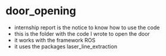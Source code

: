 # door_opening
* internship report is the notice to know how to use the code
* this is the folder with the code I wrote to open the door
* it works with the framework ROS
* it uses the packages laser_line_extraction
